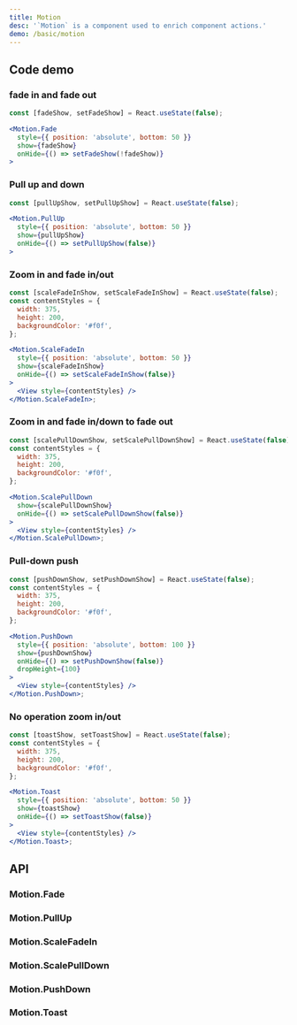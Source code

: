 ```yaml
---
title: Motion
desc: '`Motion` is a component used to enrich component actions.'
demo: /basic/motion
---
```


## Code demo

### fade in and fade out

```jsx
const [fadeShow, setFadeShow] = React.useState(false);

<Motion.Fade
  style={{ position: 'absolute', bottom: 50 }}
  show={fadeShow}
  onHide={() => setFadeShow(!fadeShow)}
>
```

### Pull up and down

```jsx
const [pullUpShow, setPullUpShow] = React.useState(false);

<Motion.PullUp
  style={{ position: 'absolute', bottom: 50 }}
  show={pullUpShow}
  onHide={() => setPullUpShow(false)}
>
```

### Zoom in and fade in/out

```jsx
const [scaleFadeInShow, setScaleFadeInShow] = React.useState(false);
const contentStyles = {
  width: 375,
  height: 200,
  backgroundColor: '#f0f',
};

<Motion.ScaleFadeIn
  style={{ position: 'absolute', bottom: 50 }}
  show={scaleFadeInShow}
  onHide={() => setScaleFadeInShow(false)}
>
  <View style={contentStyles} />
</Motion.ScaleFadeIn>;
```

### Zoom in and fade in/down to fade out

```jsx
const [scalePullDownShow, setScalePullDownShow] = React.useState(false);
const contentStyles = {
  width: 375,
  height: 200,
  backgroundColor: '#f0f',
};

<Motion.ScalePullDown
  show={scalePullDownShow}
  onHide={() => setScalePullDownShow(false)}
>
  <View style={contentStyles} />
</Motion.ScalePullDown>;
```

### Pull-down push

```jsx
const [pushDownShow, setPushDownShow] = React.useState(false);
const contentStyles = {
  width: 375,
  height: 200,
  backgroundColor: '#f0f',
};

<Motion.PushDown
  style={{ position: 'absolute', bottom: 100 }}
  show={pushDownShow}
  onHide={() => setPushDownShow(false)}
  dropHeight={100}
>
  <View style={contentStyles} />
</Motion.PushDown>;
```

### No operation zoom in/out

```jsx
const [toastShow, setToastShow] = React.useState(false);
const contentStyles = {
  width: 375,
  height: 200,
  backgroundColor: '#f0f',
};

<Motion.Toast
  style={{ position: 'absolute', bottom: 50 }}
  show={toastShow}
  onHide={() => setToastShow(false)}
>
  <View style={contentStyles} />
</Motion.Toast>;
```

## API

### Motion.Fade

<API name="MotionFadeProps"></API>

### Motion.PullUp

<API name="MotionPullUpProps"></API>

### Motion.ScaleFadeIn

<API name="MotionScaleFadeInProps"></API>

### Motion.ScalePullDown

<API name="MotionScalePullDownProps"></API>

### Motion.PushDown

<API name="MotionPushDownProps"></API>

### Motion.Toast

<API name="MotionToastProps"></API>
